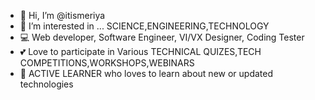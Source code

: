- 👋 Hi, I’m @itismeriya
- 👀 I’m interested in ... SCIENCE,ENGINEERING,TECHNOLOGY
- 💻 Web developer, Software Engineer, VI/VX Designer, Coding Tester
- 💕 Love to participate in Various TECHNICAL QUIZES,TECH COMPETITIONS,WORKSHOPS,WEBINARS
- 🤞 ACTIVE LEARNER who loves to learn about new or updated technologies
<!---
itismeriya/itismeriya is a ✨ special ✨ repository because its `README.md` (this file) appears on your GitHub profile.
You can click the Preview link to take a look at your changes.
--->
